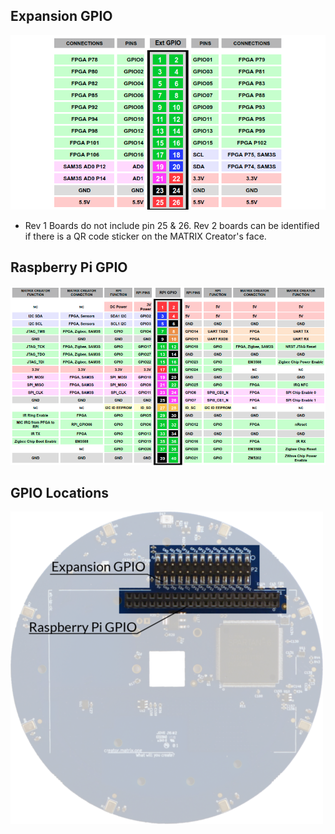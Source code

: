 ## Expansion GPIO
![](../img/m-6.png)

- Rev 1 Boards do not include pin 25 & 26. Rev 2 boards can be identified if there is a QR code sticker on the MATRIX Creator's face.
## Raspberry Pi GPIO
![](../img/m-7.png)

## GPIO Locations
![](../img/m-8.png)


